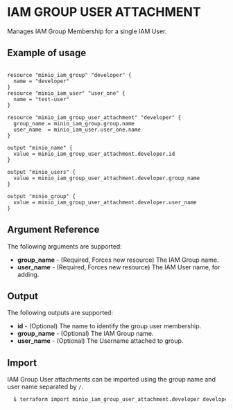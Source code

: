 # IAM GROUP USER ATTACHMENT

Manages IAM Group Membership for a single IAM User.

## Example of usage

```hcl

resource "minio_iam_group" "developer" {
  name = "developer"
}
resource "minio_iam_user" "user_one" {
  name = "test-user"
}

resource "minio_iam_group_user_attachment" "developer" {
  group_name = minio_iam_group.group.name
  user_name  = minio_iam_user.user_one.name
}

output "minio_name" {
  value = minio_iam_group_user_attachment.developer.id
}

output "minio_users" {
  value = minio_iam_group_user_attachment.developer.group_name
}

output "minio_group" {
  value = minio_iam_group_user_attachment.developer.user_name
}
```

## Argument Reference

The following arguments are supported:

* **group_name** - (Required, Forces new resource) The IAM Group name.
* **user_name** - (Required, Forces new resource) The IAM User name, for adding.

## Output

The following outputs are supported:

* **id** - (Optional) The name to identify the group user membership.
* **group_name** - (Optional) The IAM Group name.
* **user_name** - (Optional) The Username attached to group.


## Import

IAM Group User attachments can be imported using the group name and user name separated by `/`.

```bash
  $ terraform import minio_iam_group_user_attachment.developer developer/test-user
```
